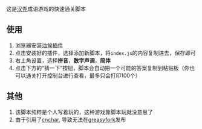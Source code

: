 这是[汉兜](https://handle.antfu.me/)成语游戏的快速通关脚本

## 使用

1. 浏览器安装[油候插件](https://www.tampermonkey.net/)
2. 点击安装好的插件，选择添加新脚本，将`index.js`的内容复制进去，保存即可
3. 右上角设置，选择**拼音**，**数字声调**，**简体**
4. 点击下方的“猜一下”按钮，脚本会自动把一个可能的答案复制到粘贴板（你也可以通关打开控制台进行查看，最多只会打印100个）

## 其他

1. 该脚本纯粹是个人写着玩的，这种游戏靠脚本玩就没意思了
2. 由于引用了[cnchar](https://theajack.gitee.io/cnchar/), 导致无法在[greasyfork](https://greasyfork.org/zh-CN)发布